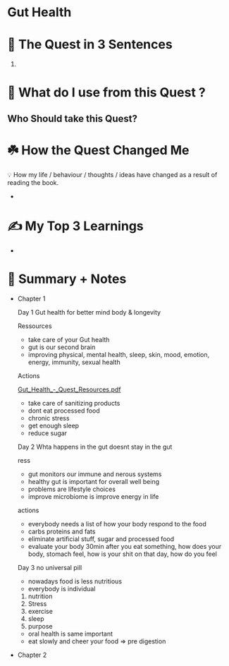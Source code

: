 # Gut Health

# 🚀 The Quest in 3 Sentences

1. 

# 🎨 What do I use from this Quest ?

## Who Should take this Quest?

# ☘️ How the Quest Changed Me

<aside>
💡 How my life / behaviour / thoughts / ideas have changed as a result of reading the book.

</aside>

- 

# ✍️ My Top 3 Learnings

- 

# 📒 Summary + Notes

- Chapter 1
    
    Day 1 Gut health for better mind body & longevity
    
    Ressources
    
    - take care of your Gut health
    - gut is our second brain
    - improving physical, mental health, sleep, skin, mood, emotion, energy, immunity, sexual health
    
    Actions
    
    [Gut_Health_-_Quest_Resources.pdf](Gut%20Health%2058268f5536b74c6ca934530d89c19ddf/Gut_Health_-_Quest_Resources.pdf)
    
    - take care of sanitizing products
    - dont eat processed food
    - chronic stress
    - get enough sleep
    - reduce sugar
    
    Day 2 Whta happens in the gut doesnt stay in the gut
    
    ress
    
    - gut monitors our immune and nerous systems
    - healthy gut is important for overall well being
    - problems are lifestyle choices
    - improve microbiome is improve energy in life
    
    actions
    
    - everybody needs a list of how your body respond to the food
    - carbs proteins and fats
    - eliminate artificial stuff, sugar and processed food
    - evaluate your body 30min after you eat something, how does your body, stomach feel, how is your shit on that day, how do you feel
    
    Day 3 no universal pill
    
    - nowadays food is less nutritious
    - everybody is individual
    1. nutrition
    2. Stress
    3. exercise
    4. sleep
    5. purpose 
    - oral health is same important
    - eat slowly and cheer your food ⇒ pre digestion
- Chapter 2